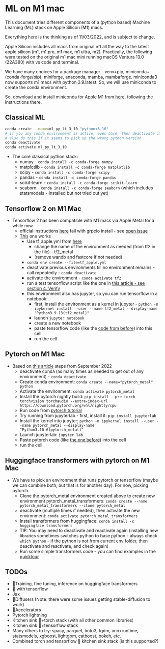 # ML on M1 mac

This document tries different components of a (python based) Machine Learning (ML) stack on Apple Silicon (M1) macs.

Everything here is the thinking as of 11/03/2022, and is subject to change.

Apple Silicon includes all macs from original m1 all the way to the latest apple silicon (m1, m1 pro, m1 max, m1 ultra, m2). Practically, the following were tested on the original m1 mac mini running macOS Ventura 13.0 (22A380) with vs code and terminal.

We have many choices for a package manager - venv+pip, miniconda+(conda-forge/pip), miniforge, anaconda, mamba, mambaforge.
miniconda3 now supports m1 macs with python 3.9.latest. So, we will use miniconda to create the conda environment.

So, download and install miniconda for Apple M1 from [here](https://docs.conda.io/en/latest/miniconda.html), following the instructions there.

## Classical ML

  ```sh
  conda create --name=ml_py_lt_3_10 "python<3.10"
  # if you any conda environment is active, even base, then deactivate it first
  # also do this if it seems to pick up the wrong python version
  conda deactivate
  conda activate ml_py_lt_3_10
  ```

- The core classical python stack:
  - numpy - `conda install -c conda-forge numpy`
  - matplotlib - `conda install -c conda-forge matplotlib`
  - scipy - `conda install -c conda-forge scipy`
  - pandas - `conda install -c conda-forge pandas`
  - scikit-learn - `conda install -c conda-forge scikit-learn`
  - seaborn - `conda install -c conda-forge seaborn` (which includes statsmodels - installed but not tried out yet)

## Tensorflow 2 on M1 Mac

- Tensorflow 2 has been compatible with M1 macs via Apple Metal for a while now
  - official instructions [here](https://developer.apple.com/metal/tensorflow-plugin/) fail with grpcio install - see [open issue](https://github.com/grpc/grpc/issues/25082)
  - [This](https://wandb.ai/tcapelle/apple_m1_pro/reports/Deep-Learning-on-the-M1-Pro-with-Apple-Silicon---VmlldzoxMjQ0NjY3) one works
    - Use tf_apple.yml from [here](https://github.com/tcapelle/apple_m1_pro_python/blob/main/tensorflow/tf_apple.yml)
      - change the name of the environment as needed (from tf2 in the file) - tf2_metal
      - (remove wandb and fastcore if not needed)
    - `conda env create --file=tf_apple.yml`
    - deactivate previous environments till no environment remains - call repeatedly - `conda deactivate`
    - activate the environment - `conda activate tf2`
    - run a test tensorflow script like the one in [this article - see section 4. Verify](https://developer.apple.com/metal/tensorflow-plugin/)
    - this environment also has jupyter, so you can run tensorflow in a notebook:
      - first, install the environment as a kernel in jupyter - `python -m ipykernel install --user --name tf2_metal --display-name "Python3.9.13(tf2_metal)"`
      - launch `jupyter notebook`
      - create a new notebook
      - paste tensorflow code (like the [code from before](https://developer.apple.com/metal/tensorflow-plugin/)) into this cell
      - run the cell

## Pytorch on M1 Mac

- Based on [this article](https://wandb.ai/capecape/pytorch-M1Pro/reports/PyTorch-Runs-On-the-GPU-of-Apple-M1-Macs-Now-Announcement-With-Code-Samples---VmlldzoyMDMyNzMz#-run-this-benchmark-and-contribute-to-this-table-🚀) steps from September 2022
  - deactivate conda (as many times as needed to get out of any environment) - `conda deactivate`
  - Create conda environment: `conda create --name="pytorch_metal" python`
  - Activate the environment: `conda activate pytorch_metal`
  - Install the pytorch nightly build: `pip install --pre torch torchvision torchaudio --extra-index-url https://download.pytorch.org/whl/nightly/cpu`
  - Run code from [pytorch tutorial](https://github.com/pytorch/tutorials/blob/master/beginner_source/basics/quickstart_tutorial.py)
  - Try running from jupyterlab - first, install it: `pip install jupyterlab`
  - Install the kernel into jupyter: `python -m ipykernel install --user --name pytorch_metal --display-name "Python3.10.6(pytorch_metal)"`
  - Launch jupyterlab: `jupyter lab`
  - Paste pytorch code (like [the one before](https://github.com/pytorch/tutorials/blob/master/beginner_source/basics/quickstart_tutorial.py)) into the cell
  - run the cell

## Huggingface transformers with pytorch on M1 Mac

- We have to pick an environment that runs pytorch or tensorflow (maybe we can combine both, but that is for another day). For now, picking pytorch.
  - Clone the pytorch_metal environment created above to create new environment pytorch_metal_transformers: `conda create --name pytorch_metal_transformers --clone pytorch_metal`
  - deactivate (multiple times if needed), then activate the new environment: `conda activate pytorch_metal_transformers`
  - Install transformers from huggingface: `conda install -c huggingface transformers`
  - TIP: You may need to deactivate and reactivate again (installing new libraries sometimes switches python to base python - always check `which python` - if the python is not from current env folder, then deactivate and reactivate, and check again)
  - Run some simple transformers code - you can find examples in the [quicktour](https://huggingface.co/docs/transformers/v4.24.0/en/quicktour)

## TODOs

- 🤗Training, fine tuning, inference on huggingface transformers
- 🤗 with tensorflow
- Jax
- 🤗Diffusers (Note: there were some issues getting stable-diffusion to work)
- 🤗Accelerators
- Pytorch lightning
- Kitchen sink 🤗+torch stack (with all other common libraries)
- Kitchen sink 🤗+tensorflow stack
- Many others to try: spacy, parquet, boto3, tqdm, onnxruntime, statsmodels, xgboost, lightgbm, catboost, bokeh, etc.
- Combined torch and tensorflow 🤗 kitchen sink stack (is this supported?)

